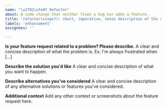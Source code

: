 ```yaml
---
name: "\u2702\ufe0f Refactor"
about: A code change that neither fixes a bug nor adds a feature.
title: 'refactor(scope?): short, imperative, tense description of the change'
labels: 'enhancement'
assignees: ''

---
```


**Is your feature request related to a problem? Please describe.**
A clear and concise description of what the problem is. Ex. I'm always frustrated when [...]

**Describe the solution you'd like**
A clear and concise description of what you want to happen.

**Describe alternatives you've considered**
A clear and concise description of any alternative solutions or features you've considered.

**Additional context**
Add any other context or screenshots about the feature request here.
